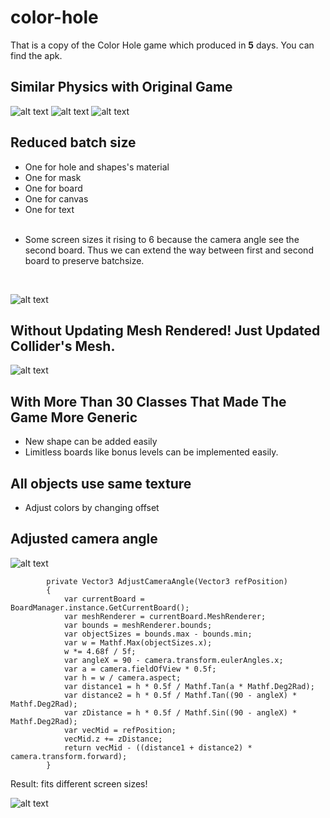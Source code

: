# color-hole
That is a copy of the Color Hole game which produced in **5** days.
You can find the apk.
## Similar Physics with Original Game
![alt text](https://im6.ezgif.com/tmp/ezgif-6-10771cfe469b.gif)
![alt text](https://im6.ezgif.com/tmp/ezgif-6-80b66f8ea5e3.gif)
![alt text](https://im6.ezgif.com/tmp/ezgif-6-fd6000b8681f.gif)
## Reduced batch size
- One for hole and shapes's material
- One for mask
- One for board
- One for canvas
- One for text <br/><br/>
* Some screen sizes it rising to 6 because the camera angle see the second board. Thus we can extend the way between first and second board to preserve batchsize.
<br/>

![alt text](https://i.ibb.co/rMFmFz1/dynamicbatch.png)

## Without Updating Mesh Rendered! Just Updated Collider's Mesh.
![alt text](https://i.ibb.co/FHwwf1c/collider.png)

## With More Than 30 Classes That Made The Game More Generic
* New shape can be added easily
* Limitless boards like bonus levels can be implemented easily.

## All objects use same texture
* Adjust colors by changing offset
## Adjusted camera angle
![alt text](https://i.ibb.co/5BrtkWy/camera-angle-exp.png)
```
        private Vector3 AdjustCameraAngle(Vector3 refPosition)
        {
            var currentBoard = BoardManager.instance.GetCurrentBoard();
            var meshRenderer = currentBoard.MeshRenderer;
            var bounds = meshRenderer.bounds;
            var objectSizes = bounds.max - bounds.min;
            var w = Mathf.Max(objectSizes.x);
            w *= 4.68f / 5f;
            var angleX = 90 - camera.transform.eulerAngles.x;
            var a = camera.fieldOfView * 0.5f;
            var h = w / camera.aspect;
            var distance1 = h * 0.5f / Mathf.Tan(a * Mathf.Deg2Rad);
            var distance2 = h * 0.5f / Mathf.Tan((90 - angleX) * Mathf.Deg2Rad);
            var zDistance = h * 0.5f / Mathf.Sin((90 - angleX) * Mathf.Deg2Rad);
            var vecMid = refPosition;
            vecMid.z += zDistance;
            return vecMid - ((distance1 + distance2) * camera.transform.forward);
        }
```
Result: fits different screen sizes!
     
![alt text](https://i.ibb.co/8PsqrDr/camera-angle-result.png)
